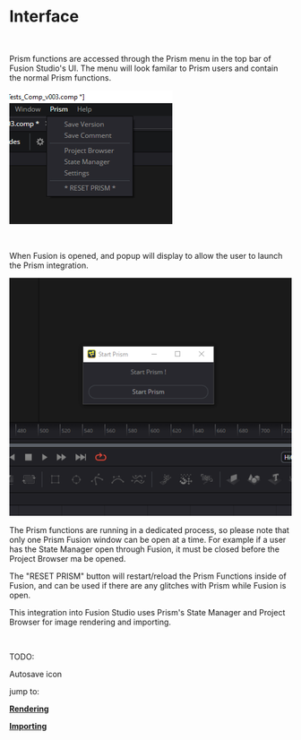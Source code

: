 # **Interface**

<br/>

Prism functions are accessed through the Prism menu in the top bar of Fusion Studio's UI.  The menu will look familar to Prism users and contain the normal Prism functions.


![Prism Menu](DocsImages/Prism_Menu.png)

<br/>

When Fusion is opened, and popup will display to allow the user to launch the Prism integration.

![Startup Popup](DocsImages/Startup_Popup.png)

The Prism functions are running in a dedicated process, so please note that only one Prism Fusion window can be open at a time.  For example if a user has the State Manager open through Fusion, it must be closed before the Project Browser ma be opened.

The "RESET PRISM" button will restart/reload the Prism Functions inside of Fusion, and can be used if there are any glitches with Prism while Fusion is open.

This integration into Fusion Studio uses Prism's State Manager and Project Browser for image rendering and importing.

<br/>


TODO:

Autosave icon


jump to:

[**Rendering**](Docs/Rendering.md)

[**Importing**](Docs/Importing.md)